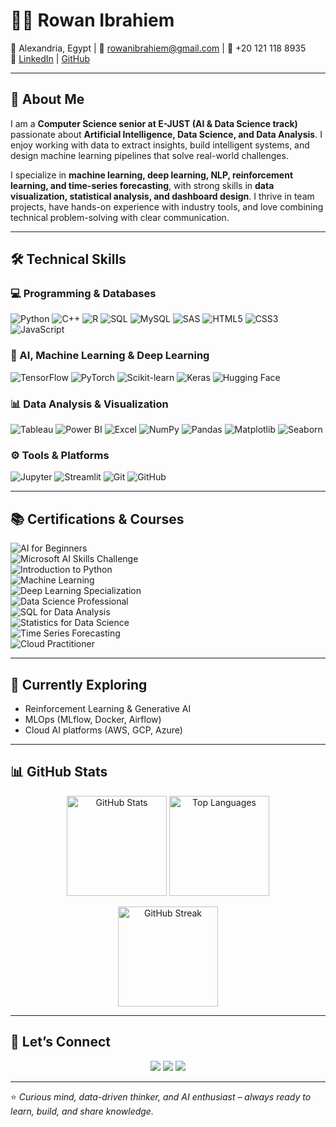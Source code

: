# 👩‍💻 Rowan Ibrahiem  

📍 Alexandria, Egypt | 📧 rowanibrahiem@gmail.com | 📱 +20 121 118 8935  
🔗 [LinkedIn](https://www.linkedin.com/in/rowan-ibrahiem-ba7571277) | [GitHub](https://github.com/rowan122)  

---

## 🌟 About Me  

I am a **Computer Science senior at E-JUST (AI & Data Science track)** passionate about **Artificial Intelligence, Data Science, and Data Analysis**. I enjoy working with data to extract insights, build intelligent systems, and design machine learning pipelines that solve real-world challenges.  

I specialize in **machine learning, deep learning, NLP, reinforcement learning, and time-series forecasting**, with strong skills in **data visualization, statistical analysis, and dashboard design**. I thrive in team projects, have hands-on experience with industry tools, and love combining technical problem-solving with clear communication.  

---

## 🛠️ Technical Skills  

### 💻 Programming & Databases  
![Python](https://img.shields.io/badge/Python-3776AB?style=for-the-badge&logo=python&logoColor=white) ![C++](https://img.shields.io/badge/C++-00599C?style=for-the-badge&logo=cplusplus&logoColor=white) ![R](https://img.shields.io/badge/R-276DC3?style=for-the-badge&logo=r&logoColor=white) ![SQL](https://img.shields.io/badge/SQL-4479A1?style=for-the-badge&logo=postgresql&logoColor=white) ![MySQL](https://img.shields.io/badge/MySQL-4479A1?style=for-the-badge&logo=mysql&logoColor=white) ![SAS](https://img.shields.io/badge/SAS-1E90FF?style=for-the-badge&logo=sas&logoColor=white) ![HTML5](https://img.shields.io/badge/HTML5-E34F26?style=for-the-badge&logo=html5&logoColor=white) ![CSS3](https://img.shields.io/badge/CSS3-1572B6?style=for-the-badge&logo=css3&logoColor=white) ![JavaScript](https://img.shields.io/badge/JavaScript-F7DF1E?style=for-the-badge&logo=javascript&logoColor=black)  

### 🤖 AI, Machine Learning & Deep Learning  
![TensorFlow](https://img.shields.io/badge/TensorFlow-FF6F00?style=for-the-badge&logo=tensorflow&logoColor=white) ![PyTorch](https://img.shields.io/badge/PyTorch-EE4C2C?style=for-the-badge&logo=pytorch&logoColor=white) ![Scikit-learn](https://img.shields.io/badge/Scikit--learn-F7931E?style=for-the-badge&logo=scikit-learn&logoColor=white) ![Keras](https://img.shields.io/badge/Keras-D00000?style=for-the-badge&logo=keras&logoColor=white) ![Hugging Face](https://img.shields.io/badge/HuggingFace-FFD21E?style=for-the-badge&logo=huggingface&logoColor=black)  

### 📊 Data Analysis & Visualization  
![Tableau](https://img.shields.io/badge/Tableau-E97627?style=for-the-badge&logo=tableau&logoColor=white) ![Power BI](https://img.shields.io/badge/Power_BI-F2C811?style=for-the-badge&logo=powerbi&logoColor=black) ![Excel](https://img.shields.io/badge/Excel-217346?style=for-the-badge&logo=microsoftexcel&logoColor=white) ![NumPy](https://img.shields.io/badge/NumPy-013243?style=for-the-badge&logo=numpy&logoColor=white) ![Pandas](https://img.shields.io/badge/Pandas-150458?style=for-the-badge&logo=pandas&logoColor=white) ![Matplotlib](https://img.shields.io/badge/Matplotlib-005571?style=for-the-badge&logo=plotly&logoColor=white) ![Seaborn](https://img.shields.io/badge/Seaborn-008080?style=for-the-badge&logoColor=white)  

### ⚙️ Tools & Platforms  
![Jupyter](https://img.shields.io/badge/Jupyter-F37626?style=for-the-badge&logo=jupyter&logoColor=white) ![Streamlit](https://img.shields.io/badge/Streamlit-FF4B4B?style=for-the-badge&logo=streamlit&logoColor=white) ![Git](https://img.shields.io/badge/Git-F05032?style=for-the-badge&logo=git&logoColor=white) ![GitHub](https://img.shields.io/badge/GitHub-181717?style=for-the-badge&logo=github&logoColor=white)  

---

## 📚 Certifications & Courses  

![AI for Beginners](https://img.shields.io/badge/AI_for_Beginners-Sprints-blue?style=for-the-badge&logo=artificialintelligence&logoColor=white)  
![Microsoft AI Skills Challenge](https://img.shields.io/badge/Microsoft_AI-Sprints_&_Microsoft-0078D4?style=for-the-badge&logo=microsoft&logoColor=white)  
![Introduction to Python](https://img.shields.io/badge/Python_DataCamp-3776AB?style=for-the-badge&logo=python&logoColor=white)  
![Machine Learning](https://img.shields.io/badge/Machine_Learning-Coursera-0056D2?style=for-the-badge&logo=coursera&logoColor=white)  
![Deep Learning Specialization](https://img.shields.io/badge/Deep_Learning-Coursera-orange?style=for-the-badge&logo=deeplearningai&logoColor=white)  
![Data Science Professional](https://img.shields.io/badge/Data_Science-IBM-blue?style=for-the-badge&logo=ibm&logoColor=white)  
![SQL for Data Analysis](https://img.shields.io/badge/SQL-Mode-blue?style=for-the-badge&logo=postgresql&logoColor=white)  
![Statistics for Data Science](https://img.shields.io/badge/Statistics-Edx-green?style=for-the-badge&logo=edx&logoColor=white)  
![Time Series Forecasting](https://img.shields.io/badge/Time_Series-Kaggle-blue?style=for-the-badge&logo=kaggle&logoColor=white)  
![Cloud Practitioner](https://img.shields.io/badge/AWS_Cloud_Practitioner-F7991D?style=for-the-badge&logo=amazonaws&logoColor=white)  

---

## 📌 Currently Exploring  
- Reinforcement Learning & Generative AI  
- MLOps (MLflow, Docker, Airflow)  
- Cloud AI platforms (AWS, GCP, Azure)  

---

## 📊 GitHub Stats  

<p align="center">
  <img src="https://github-readme-stats.vercel.app/api?username=rowan122&show_icons=true&theme=tokyonight" alt="GitHub Stats" height="160"/>
  <img src="https://github-readme-stats.vercel.app/api/top-langs/?username=rowan122&layout=compact&theme=tokyonight" alt="Top Languages" height="160"/>
</p>

<p align="center">
  <img src="https://github-readme-streak-stats.herokuapp.com/?user=rowan122&theme=tokyonight" alt="GitHub Streak" height="160"/>
</p>

---

## 🔗 Let’s Connect  

<p align="center">
  <a href="mailto:rowanibrahiem@gmail.com"><img src="https://img.shields.io/badge/Email-D14836?style=for-the-badge&logo=gmail&logoColor=white"/></a>
  <a href="https://www.linkedin.com/in/rowan-ibrahiem-ba7571277"><img src="https://img.shields.io/badge/LinkedIn-0A66C2?style=for-the-badge&logo=linkedin&logoColor=white"/></a>
  <a href="https://github.com/rowan122"><img src="https://img.shields.io/badge/GitHub-181717?style=for-the-badge&logo=github&logoColor=white"/></a>
</p>

---


⭐️ *Curious mind, data-driven thinker, and AI enthusiast – always ready to learn, build, and share knowledge.*  


<!--
**rowan122/rowan122** is a ✨ _special_ ✨ repository because its `README.md` (this file) appears on your GitHub profile.

Here are some ideas to get you started:

- 🔭 I’m currently working on ...
- 🌱 I’m currently learning ...
- 👯 I’m looking to collaborate on ...
- 🤔 I’m looking for help with ...
- 💬 Ask me about ...
- 📫 How to reach me: ...
- 😄 Pronouns: ...
- ⚡ Fun fact: ...
-->
